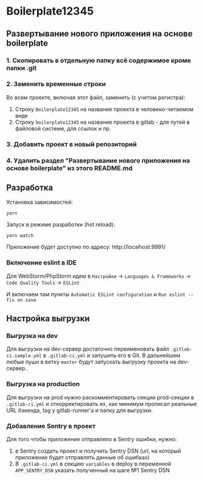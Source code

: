 
# Boilerplate12345

## Развертывание нового приложения на основе boilerplate

### 1. Скопировать в отдельную папку всё содержимое кроме папки .git
### 2. Заменить временные строки

Во всем проекте, включая этот файл, заменить (с учетом регистра):

1. Строку `Boilerplate12345` на название проекта в человеко-читаемом виде
2. Строку `boilerplate12345` на название проекта в gitlab - для путей в файловой системе, для ссылок и пр.

### 3. Добавить проект в новый репозиторий

### 4. Удалить раздел "Развертывание нового приложения на основе boilerplate" из этого README.md

## Разработка

Установка зависимостей:
```shell
yarn
```

Запуск в режиме разработки (hot reload):
```shell
yarn watch
```

Приложение будет доступно по адресу: http://localhost:9991/

### Включение eslint в IDE

Для WebStorm/PhpStorm идем в `Настройки` -> `Languages & Frameworks` -> `Code Quality Tools` -> `ESLint`

И включаем там пункты `Automatic ESLint configuration` и `Run eslint --fix on save`

## Настройка выгрузки

### Выгрузка на dev

Для выгрузки на dev-сервер достаточно переименовать файл `.gitlab-ci.sample.yml` в `.gitlab-ci.yml`
и запушить его в Git. В дальнейшем любые пуши в ветку `master` будут запускать выгрузку проекта на dev-сервер.

### Выгрузка на production

Для выгрузки на prod нужно раскомментировать секции prod-секции в `.gitlab-ci.yml` и откорректировать их, как минимум
прописал реальные URL бэкенда, tag у gitlab-runner'а и папку для выгрузки.

### Добавление Sentry в проект

Для того чтобы приложение отправляло в Sentry ошибки, нужно:
1. в Sentry создать проект и получить Sentry DSN (url, на который приложение будет отправлять данные об ошибках)
2. В `.gitlab-ci.yml` в секцию `variables` в deploy в переменной `APP_SENTRY_DSN` указать полученный на шаге №1 Sentry DSN 
